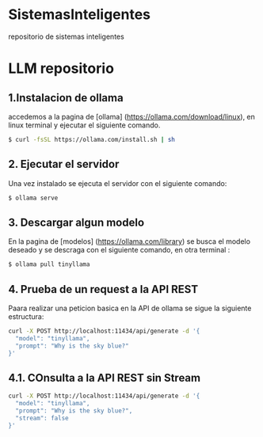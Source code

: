# SistemasInteligentes
repositorio de sistemas inteligentes
# LLM repositorio

## 1.Instalacion de ollama
accedemos a la pagina de [ollama] (https://ollama.com/download/linux), en linux terminal y ejecutar el siguiente comando. 

````bash
$ curl -fsSL https://ollama.com/install.sh | sh
````

## 2. Ejecutar el servidor
Una vez instalado  se ejecuta el servidor con el siguiente comando:

````bash
$ ollama serve
````

## 3. Descargar algun modelo

En la pagina de [modelos] (https://ollama.com/library) se busca el modelo deseado y se descraga con el siguiente comando, en otra terminal :

````bash
$ ollama pull tinyllama
````

## 4. Prueba de un request a la API REST
Paara realizar una peticion basica en la API de ollama se sigue la siguiente estructura:

````bash
curl -X POST http://localhost:11434/api/generate -d '{
  "model": "tinyllama",
  "prompt": "Why is the sky blue?"
}'
````
## 4.1. COnsulta a la API REST sin Stream
````bash
curl -X POST http://localhost:11434/api/generate -d '{
  "model": "tinyllama",
  "prompt": "Why is the sky blue?",
  "stream": false
}'
````